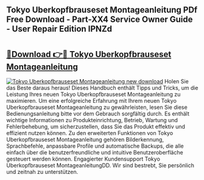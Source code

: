 ## Tokyo Uberkopfbrauseset Montageanleitung PDf Free Download - Part-XX4 Service Owner Guide - User Repair Edition IPNZd

# <h2><a href="http://df78fpx.blite.top/?on=Tokyo+Uberkopfbrauseset+Montageanleitung">🔗Download 👉🔴 Tokyo Uberkopfbrauseset Montageanleitung</a></h2>

[![Tokyo Uberkopfbrauseset Montageanleitung new download](https://i.imgur.com/lujVjoI.png)](http://df78fpx.blite.top/?on=Tokyo+Uberkopfbrauseset+Montageanleitung)
Holen Sie das Beste daraus heraus! Dieses Handbuch enthält Tipps und Tricks, um die Leistung Ihres neuen Tokyo Uberkopfbrauseset Montageanleitung zu maximieren. Um eine erfolgreiche Erfahrung mit Ihrem neuen Tokyo Uberkopfbrauseset Montageanleitung zu gewährleisten, lesen Sie diese Bedienungsanleitung bitte vor dem Gebrauch sorgfältig durch. Es enthält wichtige Informationen zu Produkteinrichtung, Betrieb, Wartung und Fehlerbehebung, um sicherzustellen, dass Sie das Produkt effektiv und effizient nutzen können. Zu den erweiterten Funktionen von Tokyo Uberkopfbrauseset Montageanleitung gehören Bilderkennung, Sprachbefehle, anpassbare Profile und automatische Backups, die alle einfach über die benutzerfreundliche und intuitive Benutzeroberfläche gesteuert werden können. Engagierter Kundensupport Tokyo Uberkopfbrauseset MontageanleitungDD. Wir sind bestrebt, Sie persönlich und zeitnah zu unterstützen.

